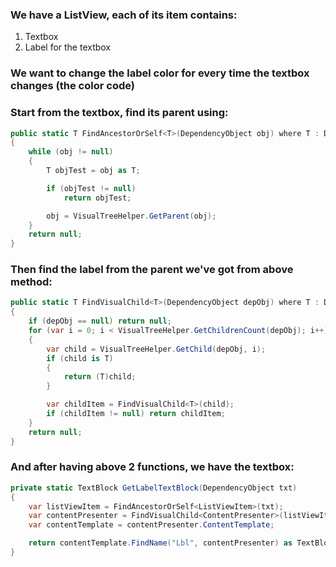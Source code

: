 ### We have a ListView, each of its item contains:
1. Textbox
2. Label for the textbox

### We want to change the label color for every time the textbox changes (the color code)

### Start from the textbox, find its parent using:
```csharp
public static T FindAncestorOrSelf<T>(DependencyObject obj) where T : DependencyObject
{
    while (obj != null)
    {
        T objTest = obj as T;

        if (objTest != null)
            return objTest;

        obj = VisualTreeHelper.GetParent(obj);
    }
    return null;
}
```
### Then find the label from the parent we've got from above method:
```csharp
public static T FindVisualChild<T>(DependencyObject depObj) where T : DependencyObject
{
    if (depObj == null) return null;
    for (var i = 0; i < VisualTreeHelper.GetChildrenCount(depObj); i++)
    {
        var child = VisualTreeHelper.GetChild(depObj, i);
        if (child is T)
        {
            return (T)child;
        }

        var childItem = FindVisualChild<T>(child);
        if (childItem != null) return childItem;
    }
    return null;
}
```
### And after having above 2 functions, we have the textbox:
```csharp
private static TextBlock GetLabelTextBlock(DependencyObject txt)
{
    var listViewItem = FindAncestorOrSelf<ListViewItem>(txt);
    var contentPresenter = FindVisualChild<ContentPresenter>(listViewItem);
    var contentTemplate = contentPresenter.ContentTemplate;

    return contentTemplate.FindName("Lbl", contentPresenter) as TextBlock;
}
```

